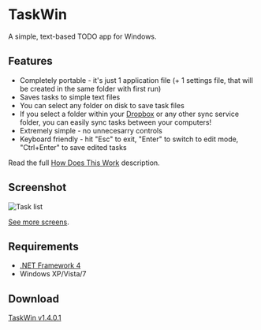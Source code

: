 TaskWin
=======
A simple, text-based TODO app for Windows.

## Features
 * Completely portable - it's just 1 application file (+ 1 settings file, that will be created in the same folder with first run)
 * Saves tasks to simple text files
 * You can select any folder on disk to save task files
 * If you select a folder within your [Dropbox](http://www.dropbox.com) or any other sync service folder, you can easily sync tasks between your computers!
 * Extremely simple - no unnecesarry controls
 * Keyboard friendly - hit "Esc" to exit, "Enter" to switch to edit mode, "Ctrl+Enter" to save edited tasks

Read the full [How Does This Work](https://github.com/Herhor/taskwin/wiki/How-does-it-work) description.


## Screenshot
![Task list](https://raw.github.com/Herhor/taskwin/master/screens/mini.png)

[See more screens](https://github.com/Herhor/taskwin/wiki).


## Requirements
 * [.NET Framework 4](http://www.microsoft.com/downloads/en/details.aspx?familyid=9cfb2d51-5ff4-4491-b0e5-b386f32c0992&displaylang=en)
 * Windows XP/Vista/7


## Download
[TaskWin v1.4.0.1](https://github.com/downloads/Herhor/taskwin/TaskWin.exe)